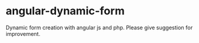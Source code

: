 # angular-dynamic-form
Dynamic form creation with angular js and php. Please give suggestion for improvement.
